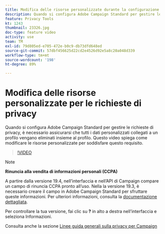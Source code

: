 ```yaml
---
title: Modifica delle risorse personalizzate durante la configurazione di Adobe Campaign Standard per le richieste di privacy
description: Quando si configura Adobe Campaign Standard per gestire le richieste di privacy, è necessario assicurarsi che tutti i dati personalizzati collegati a un profilo vengano eliminati insieme al profilo. Questo video spiega come modificare le risorse personalizzate per soddisfare questo requisito.
feature: Privacy Tools
kt: 1243
thumbnail: 23326.jpg
doc-type: feature video
activity: use
team: TM
exl-id: 79d805ed-e705-472e-b0c9-db73dfd648ed
source-git-commit: 57dbf456625d22cd2e4526d92e5a8c20a048d339
workflow-type: tm+mt
source-wordcount: '198'
ht-degree: 89%

---
```


# Modifica delle risorse personalizzate per le richieste di privacy

Quando si configura Adobe Campaign Standard per gestire le richieste di privacy, è necessario assicurarsi che tutti i dati personalizzati collegati a un profilo vengano eliminati insieme al profilo. Questo video spiega come modificare le risorse personalizzate per soddisfare questo requisito.

>[!VIDEO](https://video.tv.adobe.com/v/23326?quality=12)

>[!NOTE]
>
>**Rinuncia alla vendita di informazioni personali (CCPA)**
>
>A partire dalla versione 19.4, nell’interfaccia e nell’API di Campaign compare un campo di rinuncia CCPA pronto all’uso. Nella la versione 19.3, è necessario creare il campo in Adobe Campaign Standard per sfruttare queste informazioni. Per ulteriori informazioni, consulta la [documentazione dettagliata](https://experienceleague.adobe.com/docs/campaign-standard/using/getting-started/privacy/privacy-requests.html?lang=it#privacy-requests).
>
> Per controllare la tua versione, fai clic su **?** in alto a destra nell’interfaccia e seleziona Informazioni.

Consulta anche la sezione [Linee guida generali sulla privacy per Campaign](https://experienceleague.adobe.com/docs/campaign-classic/using/getting-started/privacy/privacy-management.html?lang=it)
